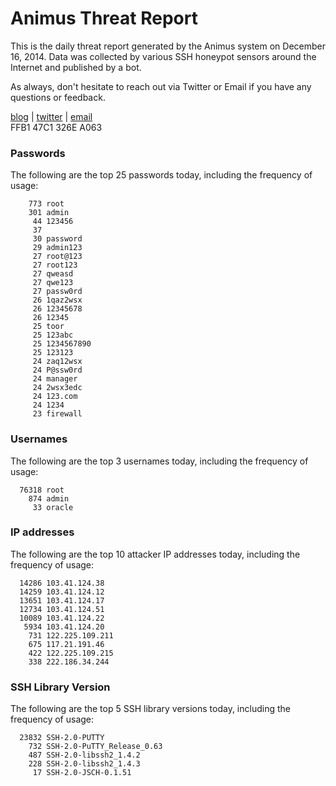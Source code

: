 # Animus Threat Report

This is the daily threat report generated by the Animus system on December 16, 2014. Data was collected by various SSH honeypot sensors around the Internet and published by a bot.  

As always, don't hesitate to reach out via Twitter or Email if you have any questions or feedback.  

[blog](http://morris.guru) | [twitter](https://twitter.com/andrew___morris) | [email](mailto:andrew@morris.guru)  
FFB1 47C1 326E A063  
### Passwords
The following are the top 25 passwords today, including the frequency of usage:
```
    773 root
    301 admin
     44 123456
     37 
     30 password
     29 admin123
     27 root@123
     27 root123
     27 qweasd
     27 qwe123
     27 passw0rd
     26 1qaz2wsx
     26 12345678
     26 12345
     25 toor
     25 123abc
     25 1234567890
     25 123123
     24 zaq12wsx
     24 P@ssw0rd
     24 manager
     24 2wsx3edc
     24 123.com
     24 1234
     23 firewall
```

### Usernames
The following are the top 3 usernames today, including the frequency of usage:
```
  76318 root
    874 admin
     33 oracle
```

### IP addresses
The following are the top 10 attacker IP addresses today, including the frequency of usage:
```
  14286 103.41.124.38
  14259 103.41.124.12
  13651 103.41.124.17
  12734 103.41.124.51
  10089 103.41.124.22
   5934 103.41.124.20
    731 122.225.109.211
    675 117.21.191.46
    422 122.225.109.215
    338 222.186.34.244
```

### SSH Library Version
The following are the top 5 SSH library versions today, including the frequency of usage:
```
  23832 SSH-2.0-PUTTY
    732 SSH-2.0-PuTTY_Release_0.63
    487 SSH-2.0-libssh2_1.4.2
    228 SSH-2.0-libssh2_1.4.3
     17 SSH-2.0-JSCH-0.1.51
```
